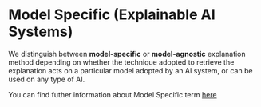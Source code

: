 # Model Specific (Explainable AI Systems)

We distinguish between **model-specific** or **model-agnostic** explanation method depending on whether the technique adopted to retrieve the explanation acts on a particular model adopted by an AI system, or can be used on any type of AI. 

You can find futher information about Model Specific term [here](../../T3.1/model_specific.md)
